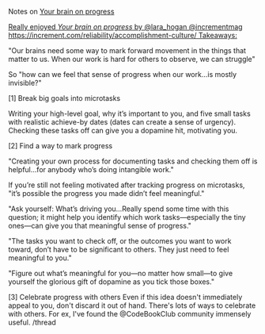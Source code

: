 Notes on [Your brain on progress](https://increment.com/reliability/accomplishment-culture/)

[Really enjoyed *Your brain on progress* by @lara_hogan @incrementmag https://increment.com/reliability/accomplishment-culture/
Takeaways:](https://twitter.com/aaron_stroud/status/1366883040815763456?s=20)

"Our brains need some way to mark forward movement in the things that matter to us. When our work is hard for others to observe, we can struggle"

So "how can we feel that sense of progress when our work...is mostly invisible?"

[1] Break big goals into microtasks

Writing your high-level goal, why it’s important to you, and five small tasks with realistic achieve-by dates (dates can create a sense of urgency). Checking these tasks off can give you a dopamine hit, motivating you.


[2] Find a way to mark progress

"Creating your own process for documenting tasks and checking them off is helpful…for anybody who’s doing intangible work."

If you’re still not feeling motivated after tracking progress on microtasks, "it’s possible the progress you made didn’t feel meaningful."

"Ask yourself: What’s driving you…Really spend some time with this question; it might help you identify which work tasks—especially the tiny ones—can give you that meaningful sense of progress."
 
"The tasks you want to check off, or the outcomes you want to work toward, don’t have to be significant to others. They just need to feel meaningful to you." 
 
"Figure out what’s meaningful for you—no matter how small—to give yourself the glorious gift of dopamine as you tick those boxes."
 
[3] Celebrate progress with others
Even if this idea doesn't immediately appeal to you, don't discard it out of hand. There's lots of ways to celebrate with others. For ex, I've found the @CodeBookClub community immensely useful. /thread